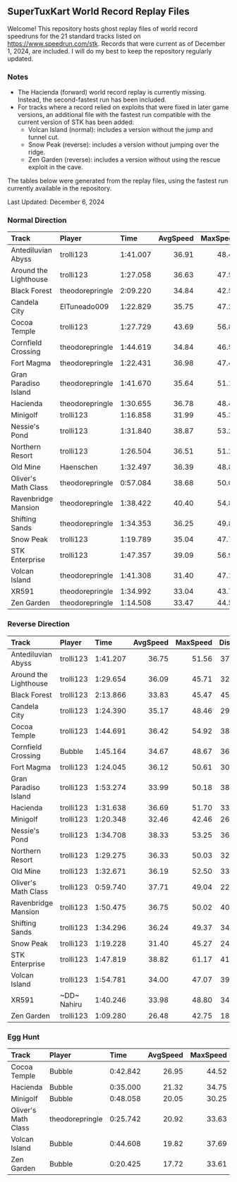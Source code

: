 ## SuperTuxKart World Record Replay Files
Welcome! This repository hosts ghost replay files of world record speedruns for
the 21 standard tracks listed on <https://www.speedrun.com/stk>. Records that
were current as of December 1, 2024, are included. I will do my best to keep
the repository regularly updated.

### Notes
- The Hacienda (forward) world record replay is currently missing. Instead, the
second-fastest run has been included.
- For tracks where a record relied on exploits that were fixed in later game
versions, an additional file with the fastest run compatible with the current
version of STK has been added:
  - Volcan Island (normal): includes a version without the jump and tunnel cut.
  - Snow Peak (reverse): includes a version without jumping over the ridge.
  - Zen Garden (reverse): includes a version without using the rescue exploit in the cave.

The tables below were generated from the replay files, using the fastest run currently available in the repository.

Last Updated: December 6, 2024

  
### Normal Direction

|Track                 |Player          |Time     | AvgSpeed| MaxSpeed| Distance| Laps|
|:---------------------|:---------------|:--------|--------:|--------:|--------:|----:|
|Antediluvian Abyss    |trolli123       |1:41.007 |    36.91|    48.45|  3727.93|    3|
|Around the Lighthouse |trolli123       |1:27.058 |    36.63|    47.55|  3189.25|    4|
|Black Forest          |theodorepringle |2:09.220 |    34.84|    42.58|  4501.95|    2|
|Candela City          |ElTuneado009    |1:22.829 |    35.75|    47.24|  2961.35|    3|
|Cocoa Temple          |trolli123       |1:27.729 |    43.69|    56.87|  3832.70|    3|
|Cornfield Crossing    |theodorepringle |1:44.619 |    34.84|    46.50|  3644.49|    3|
|Fort Magma            |theodorepringle |1:22.431 |    36.98|    47.48|  3048.19|    3|
|Gran Paradiso Island  |theodorepringle |1:41.670 |    35.64|    51.17|  3623.91|    3|
|Hacienda              |theodorepringle |1:30.655 |    36.78|    48.40|  3333.87|    3|
|Minigolf              |trolli123       |1:16.858 |    31.99|    45.30|  2458.59|    4|
|Nessie's Pond         |trolli123       |1:31.840 |    38.87|    53.25|  3569.68|    3|
|Northern Resort       |trolli123       |1:26.504 |    36.51|    51.24|  3158.49|    3|
|Old Mine              |Haenschen       |1:32.497 |    36.39|    48.80|  3365.93|    3|
|Oliver's Math Class   |theodorepringle |0:57.084 |    38.68|    50.01|  2208.00|    6|
|Ravenbridge Mansion   |theodorepringle |1:38.422 |    40.40|    54.87|  3976.70|    3|
|Shifting Sands        |theodorepringle |1:34.353 |    36.25|    49.87|  3420.14|    3|
|Snow Peak             |trolli123       |1:19.789 |    35.04|    47.74|  2795.48|    3|
|STK Enterprise        |trolli123       |1:47.357 |    39.09|    56.94|  4196.93|    3|
|Volcan Island         |theodorepringle |1:41.308 |    31.40|    47.12|  3181.14|    2|
|XR591                 |theodorepringle |1:34.992 |    33.04|    43.71|  3138.42|    3|
|Zen Garden            |theodorepringle |1:14.508 |    33.47|    44.50|  2493.85|    4|

  
### Reverse Direction

|Track                 |Player      |Time     | AvgSpeed| MaxSpeed| Distance| Laps|
|:---------------------|:-----------|:--------|--------:|--------:|--------:|----:|
|Antediluvian Abyss    |trolli123   |1:41.207 |    36.75|    51.56|  3718.93|    3|
|Around the Lighthouse |trolli123   |1:29.654 |    36.09|    45.71|  3235.65|    4|
|Black Forest          |trolli123   |2:13.866 |    33.83|    45.47|  4529.19|    2|
|Candela City          |trolli123   |1:24.390 |    35.17|    48.46|  2967.60|    3|
|Cocoa Temple          |trolli123   |1:44.691 |    36.42|    54.92|  3813.22|    3|
|Cornfield Crossing    |Bubble      |1:45.164 |    34.67|    48.67|  3645.94|    3|
|Fort Magma            |trolli123   |1:24.045 |    36.12|    50.61|  3035.97|    3|
|Gran Paradiso Island  |trolli123   |1:53.274 |    33.99|    50.18|  3850.18|    3|
|Hacienda              |trolli123   |1:31.638 |    36.69|    51.70|  3361.99|    3|
|Minigolf              |trolli123   |1:20.348 |    32.46|    42.46|  2608.05|    4|
|Nessie's Pond         |trolli123   |1:34.708 |    38.33|    53.25|  3630.05|    3|
|Northern Resort       |trolli123   |1:29.275 |    36.33|    50.03|  3243.05|    3|
|Old Mine              |trolli123   |1:32.671 |    36.19|    52.50|  3353.44|    3|
|Oliver's Math Class   |trolli123   |0:59.740 |    37.71|    49.04|  2252.71|    6|
|Ravenbridge Mansion   |trolli123   |1:50.475 |    36.75|    50.02|  4059.65|    3|
|Shifting Sands        |trolli123   |1:34.296 |    36.24|    49.37|  3417.54|    3|
|Snow Peak             |trolli123   |1:19.228 |    31.40|    45.27|  2488.14|    3|
|STK Enterprise        |trolli123   |1:47.819 |    38.82|    61.17|  4185.23|    3|
|Volcan Island         |trolli123   |1:54.781 |    34.00|    47.07|  3902.51|    2|
|XR591                 |~DD~ Nahiru |1:40.246 |    33.98|    48.80|  3406.68|    3|
|Zen Garden            |trolli123   |1:09.280 |    26.48|    42.75|  1834.47|    4|

  
### Egg Hunt

|Track               |Player          |Time     | AvgSpeed| MaxSpeed| Distance|
|:-------------------|:---------------|:--------|--------:|--------:|--------:|
|Cocoa Temple        |Bubble          |0:42.842 |    26.95|    44.52|  1154.59|
|Hacienda            |Bubble          |0:35.000 |    21.32|    34.75|   746.35|
|Minigolf            |Bubble          |0:48.058 |    20.05|    30.25|   963.60|
|Oliver's Math Class |theodorepringle |0:25.742 |    20.92|    33.63|   538.50|
|Volcan Island       |Bubble          |0:44.608 |    19.82|    37.69|   884.12|
|Zen Garden          |Bubble          |0:20.425 |    17.72|    33.61|   361.84|
